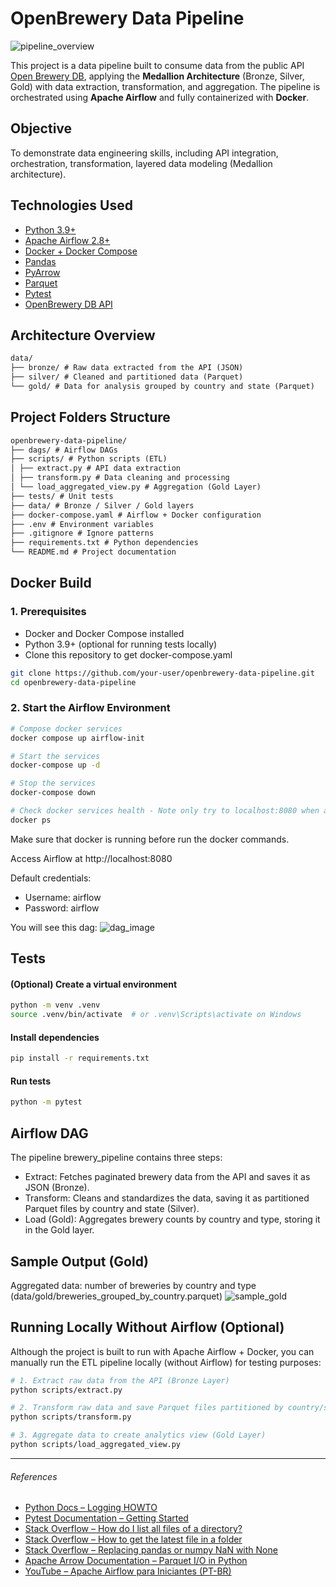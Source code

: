 # OpenBrewery Data Pipeline


![pipeline_overview](docs/pipeline_overview.png)

This project is a data pipeline built to consume data from the public API [Open Brewery DB](https://www.openbrewerydb.org/), applying the **Medallion Architecture** (Bronze, Silver, Gold) with data extraction, transformation, and aggregation. The pipeline is orchestrated using **Apache Airflow** and fully containerized with **Docker**.

## Objective

To demonstrate data engineering skills, including API integration, orchestration, transformation, layered data modeling (Medallion architecture).

## Technologies Used

- [Python 3.9+](https://www.python.org/)
- [Apache Airflow 2.8+](https://airflow.apache.org/)
- [Docker + Docker Compose](https://www.docker.com/)
- [Pandas](https://pandas.pydata.org/)
- [PyArrow](https://arrow.apache.org/)
- [Parquet](https://parquet.apache.org/)
- [Pytest](https://docs.pytest.org/)
- [OpenBrewery DB API](https://www.openbrewerydb.org/)


## Architecture Overview

```markdown
data/
├── bronze/ # Raw data extracted from the API (JSON)
├── silver/ # Cleaned and partitioned data (Parquet)
└── gold/ # Data for analysis grouped by country and state (Parquet)
```

## Project Folders Structure

```markdown
openbrewery-data-pipeline/
├── dags/ # Airflow DAGs
├── scripts/ # Python scripts (ETL)
│ ├── extract.py # API data extraction
│ ├── transform.py # Data cleaning and processing
│ └── load_aggregated_view.py # Aggregation (Gold Layer)
├── tests/ # Unit tests
├── data/ # Bronze / Silver / Gold layers
├── docker-compose.yaml # Airflow + Docker configuration
├── .env # Environment variables
├── .gitignore # Ignore patterns
├── requirements.txt # Python dependencies
└── README.md # Project documentation
```

## Docker Build 


### 1. Prerequisites

- Docker and Docker Compose installed
- Python 3.9+ (optional for running tests locally)
- Clone this repository to get docker-compose.yaml

```bash
git clone https://github.com/your-user/openbrewery-data-pipeline.git
cd openbrewery-data-pipeline
```

### 2. Start the Airflow Environment

```bash
# Compose docker services
docker compose up airflow-init

# Start the services
docker-compose up -d

# Stop the services
docker-compose down

# Check docker services health - Note only try to localhost:8080 when all servies are health and running! This may take a while.
docker ps
```

Make sure that docker is running before run the docker commands.

Access Airflow at http://localhost:8080

Default credentials:
- Username: airflow
- Password: airflow

You will see this dag: 
![dag_image](docs/dag_example.png)

## Tests

#### (Optional) Create a virtual environment
```bash
python -m venv .venv
source .venv/bin/activate  # or .venv\Scripts\activate on Windows
```
#### Install dependencies
```bash
pip install -r requirements.txt
```
#### Run tests
```bash
python -m pytest
```

## Airflow DAG

The pipeline brewery_pipeline contains three steps:
- Extract: Fetches paginated brewery data from the API and saves it as JSON (Bronze).
- Transform: Cleans and standardizes the data, saving it as partitioned Parquet files by country and state (Silver).
- Load (Gold): Aggregates brewery counts by country and type, storing it in the Gold layer.

## Sample Output (Gold)
Aggregated data: number of breweries by country and type (data/gold/breweries_grouped_by_country.parquet)
![sample_gold](docs/gold_sample.png)

## Running Locally Without Airflow (Optional)
Although the project is built to run with Apache Airflow + Docker, you can manually run the ETL pipeline locally (without Airflow) for testing purposes:

```bash
# 1. Extract raw data from the API (Bronze Layer)
python scripts/extract.py

# 2. Transform raw data and save Parquet files partitioned by country/state (Silver Layer)
python scripts/transform.py

# 3. Aggregate data to create analytics view (Gold Layer)
python scripts/load_aggregated_view.py

```

----
###### References
- [Python Docs – Logging HOWTO](https://docs.python.org/3/howto/logging.html)  
- [Pytest Documentation – Getting Started](https://docs.pytest.org/en/stable/getting-started.html)  
- [Stack Overflow – How do I list all files of a directory?](https://stackoverflow.com/questions/3207219/how-do-i-list-all-files-of-a-directory)  
- [Stack Overflow – How to get the latest file in a folder](https://stackoverflow.com/questions/39327032/how-to-get-the-latest-file-in-a-folder)  
- [Stack Overflow – Replacing pandas or numpy NaN with None](https://stackoverflow.com/questions/14162723/replacing-pandas-or-numpy-nan-with-a-none-to-use-with-mysqldb)  
- [Apache Arrow Documentation – Parquet I/O in Python](https://arrow.apache.org/docs/python/parquet.html)  
- [YouTube – Apache Airflow para Iniciantes (PT-BR)](https://www.youtube.com/watch?v=5NA57Pfpdr4)



